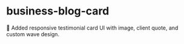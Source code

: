 # business-blog-card
💬 Added responsive testimonial card UI with image, client quote, and custom wave design.
